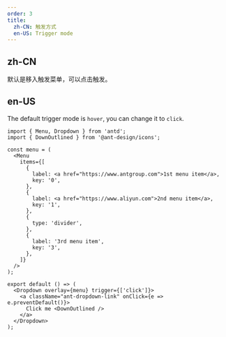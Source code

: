 ```yaml
---
order: 3
title:
  zh-CN: 触发方式
  en-US: Trigger mode
---
```


## zh-CN

默认是移入触发菜单，可以点击触发。

## en-US

The default trigger mode is `hover`, you can change it to `click`.

```tsx
import { Menu, Dropdown } from 'antd';
import { DownOutlined } from '@ant-design/icons';

const menu = (
  <Menu
    items={[
      {
        label: <a href="https://www.antgroup.com">1st menu item</a>,
        key: '0',
      },
      {
        label: <a href="https://www.aliyun.com">2nd menu item</a>,
        key: '1',
      },
      {
        type: 'divider',
      },
      {
        label: '3rd menu item',
        key: '3',
      },
    ]}
  />
);

export default () => (
  <Dropdown overlay={menu} trigger={['click']}>
    <a className="ant-dropdown-link" onClick={e => e.preventDefault()}>
      Click me <DownOutlined />
    </a>
  </Dropdown>
);
```
